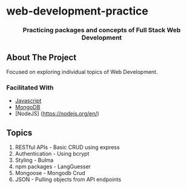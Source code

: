 # web-development-practice
  <h3 align="center">Practicing packages and concepts of Full Stack Web Development</h3>


## About The Project

Focused on exploring individual topics of Web Development.

### Facilitated With
* [Javascript](https://javascript.org/)
* [MongoDB](https://www.mongodb.com/)
* [NodeJS] (https://nodejs.org/en/)





<!-- Topics Covered -->
## Topics

1. RESTful APIs - Basic CRUD using express
2. Authentication - Using bcrypt
3. Styling - Bulma
4. npm packages - LangGuesser
5. Mongoose - Mongodb Crud
6. JSON - Pulling objects from API endpoints


